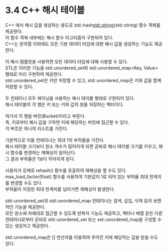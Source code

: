 # 3.4 C++ 해시 테이블

C++ 에서 해시 값을 생성하는 용도로 std::hash<std::string>(std::string) 함수 객체를 제공한다.
<br>
이 함수 객체 내부에는 해시 함수 아고리즘이 구현되어 있다.
<br>
C++는 문자열 이외에도 모든 기본 데이터 타입에 대한 해시 값을 생성하는 기능도 제공한다.
<br>
<br>
이 해시 템플릿을 사용하면 모든 데이터 타입에 대해 사용할 수 있다.
<br>
STL은 이러한 기능을 std::unordered_set<Key>와 std::unordered_map<Key, Value> 형태로 미리 구현하여 제공한다.
<br>
std::unordered_set은 키만 저장할 수 있고, std::unordered_map은 키와 값을 함께 저장할 수 있다.
<br>
<br>
두 컨테이너 모두 체이닝을 사용하는 해시 테이블 형태로 구현되어 있다.
<br>
해시 테이블의 각 행은 키 또는 키와 값의 쌍을 저장하는 벡터이다.
<br>
<br>
여기서 각 행을 버킷(Bucket)이라고 부른다.
<br>
즉, 키로부터 해시 값을 구하면 이에 해당하는 버킷에 접근할 수 있다.
<br>
각 버킷은 하나의 리스트를 가진다.
<br>
<br>
기본적으로 이들 컨테이너는 최대 1의 부하율을 가진다.
<br>
해시 테이블 크기보다 원소 개수가 많아지게 되면 곧바로 해시 테이블 크기를 키우고, 해시 함수를 변경하는 재해싱이 일어난다.
<br>
그 결과 부하율은 1보다 작아지게 된다.
<br>
<br>
사용자가 강제로 rehash() 함수를 호출하여 재해싱을 할 수도 있다.
<br>
max_load_factor(float) 함수를 사용하여 기본값이 1로 되어 있는 부하율 최대 한계치를 변경할 수도 있다.
<br>
부하율이 지정된 최대 한계치를 넘어가면 재해싱이 발생한다.
<br>
<br>
std::unordered_set과 std::unordered_map 컨테이너는 검색, 삽입, 삭제 등의 보편적인 기능을 제공한다.
<br>
모든 원소에 차례대로 접근할 수 있도록 반복자 기능도 제공하고, 벡터나 배열 같은 다른 컨테이너로부터 곧바로 std::unordered_set 또는 set::unordered_map을 구성할 수 있는 생성자고 제공한다.
<br>
<br>
std::unordered_map은 [] 연산자를 이용하여 주어진 키에 해당하는 값을 받을 수도 있다.

